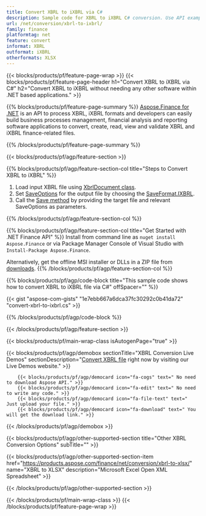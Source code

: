 ```yaml
---
title: Convert XBRL to iXBRL via C#
description: Sample code for XBRL to iXBRL C# conversion. Use API example code for batch XBRL files to iXBRL conversion within .NET based applications. 
url: /net/conversion/xbrl-to-ixbrl/
family: finance
platformtag: net
feature: convert
informat: XBRL
outformat: iXBRL
otherformats: XLSX
---
```

{{< blocks/products/pf/feature-page-wrap >}}
{{< blocks/products/pf/feature-page-header h1="Convert XBRL to iXBRL via C#" h2="Convert XBRL to iXBRL without needing any other software within .NET based applications." >}}

{{% blocks/products/pf/feature-page-summary %}}
[Aspose.Finance for .NET](https://products.aspose.com/finance/net/) is an API to process XBRL, iXBRL formats and developers can easily build business processes management, financial analysis and reporting software applications to convert, create, read, view and validate XBRL and iXBRL finance-related files. 

{{% /blocks/products/pf/feature-page-summary  %}}

{{< blocks/products/pf/agp/feature-section >}}

{{% blocks/products/pf/agp/feature-section-col title="Steps to Convert XBRL to iXBRL" %}}
1. Load input XBRL file using [XbrlDocument class](https://apireference.aspose.com/finance/net/aspose.finance.xbrl/xbrldocument).
2. Set [SaveOptions](https://apireference.aspose.com/finance/net/aspose.finance.xbrl/saveoptions) for the output file by choosing the [SaveFormat.IXBRL](https://apireference.aspose.com/finance/net/aspose.finance.xbrl/saveformat).
3. Call the [Save method](https://apireference.aspose.com/finance/net/aspose.finance.xbrl.xbrldocument/save/methods/2) by providing the target file and relevant SaveOptions as parameters.

{{% /blocks/products/pf/agp/feature-section-col %}}

{{% blocks/products/pf/agp/feature-section-col title="Get Started with .NET Finance API" %}}
Install from command line as ```nuget install Aspose.Finance``` or via Package Manager Console of Visual Studio with ```Install-Package Aspose.Finance```.

Alternatively, get the offline MSI installer or DLLs in a ZIP file from [downloads](https://downloads.aspose.com/finance/net).
{{% /blocks/products/pf/agp/feature-section-col %}}

{{% blocks/products/pf/agp/code-block title="This sample code shows how to convert XBRL to iXBRL file via C#" offSpacer="" %}}

{{< gist "aspose-com-gists" "1e7ebb667a6dca37fc30292c0b41da72" "convert-xbrl-to-ixbrl.cs" >}}

{{% /blocks/products/pf/agp/code-block %}}

{{< /blocks/products/pf/agp/feature-section >}}

{{< blocks/products/pf/main-wrap-class isAutogenPage="true" >}}

{{< blocks/products/pf/agp/demobox sectionTitle="XBRL Conversion Live Demos" sectionDescription="[Convert XBRL file](https://products.aspose.app/finance/conversion/xbrl-to-xlsx) right now by visiting our Live Demos website." >}}

        {{< blocks/products/pf/agp/democard icon="fa-cogs" text=" No need to download Aspose API." >}}
        {{< blocks/products/pf/agp/democard icon="fa-edit" text=" No need to write any code." >}}
        {{< blocks/products/pf/agp/democard icon="fa-file-text" text=" Just upload your file." >}}
        {{< blocks/products/pf/agp/democard icon="fa-download" text=" You will get the download link." >}}
		
{{< /blocks/products/pf/agp/demobox >}}

{{< blocks/products/pf/agp/other-supported-section title="Other XBRL Conversion Options" subTitle="" >}}

{{< blocks/products/pf/agp/other-supported-section-item href="https://products.aspose.com/finance/net/conversion/xbrl-to-xlsx/" name="XBRL to XLSX" description="Microsoft Excel Open XML Spreadsheet" >}}

{{< /blocks/products/pf/agp/other-supported-section >}}

{{< /blocks/products/pf/main-wrap-class >}}
{{< /blocks/products/pf/feature-page-wrap >}}